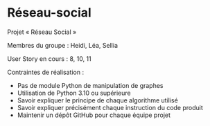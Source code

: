 # Réseau-social
Projet « Réseau Social »

Membres du groupe : Heidi, Léa, Sellia

User Story en cours : 8, 10, 11

Contraintes de réalisation :
- Pas de module Python de manipulation de graphes
- Utilisation de Python 3.10 ou supérieure
- Savoir expliquer le principe de chaque algorithme utilisé
- Savoir expliquer précisément chaque instruction du code produit
- Maintenir un dépôt GitHub pour chaque équipe projet
